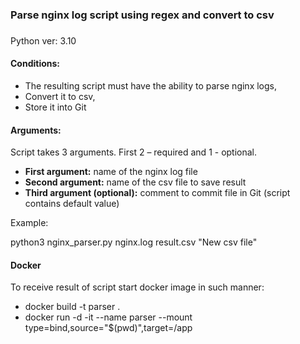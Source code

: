 
###
### Parse nginx log script using regex and convert to csv
###
Python ver: 3.10

#### Conditions:
 - The resulting script must have the ability to parse nginx logs, 
 - Convert it to csv,
 - Store it into Git

#### Arguments:
Script takes 3 arguments. First 2 – required and 1 - optional. 

- **First argument:** name of the nginx log file
- **Second argument:** name of the csv file to save result
- **Third argument (optional):** comment to commit file in Git (script contains default value)

Example:

 python3 nginx_parser.py nginx.log result.csv "New csv file"

 #### Docker
 To receive result of script start docker image in such manner:
 - docker build -t parser .
 - docker run -d -it --name parser --mount type=bind,source="$(pwd)",target=/app